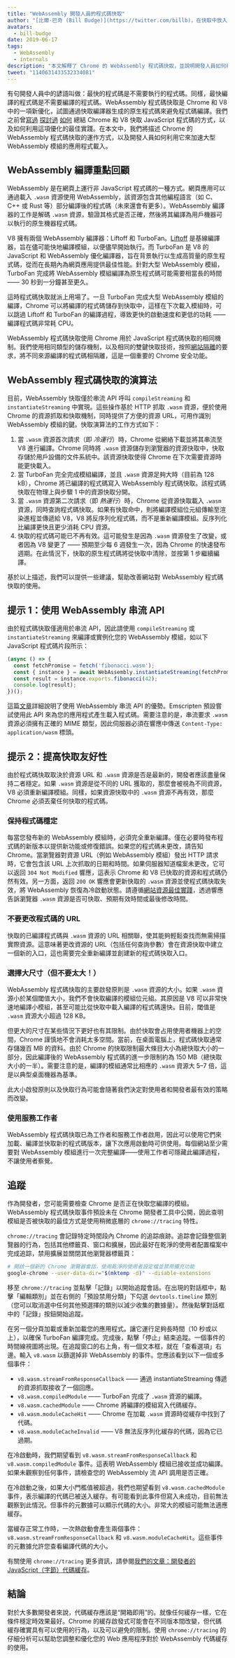 ```yaml
---
title: "WebAssembly 開發人員的程式碼快取"
author: "[比爾·巴奇 (Bill Budge)](https://twitter.com/billb)，在快取中放入 Ca-ching!"
avatars:
  - bill-budge
date: 2019-06-17
tags:
  - WebAssembly
  - internals
description: "本文解釋了 Chrome 的 WebAssembly 程式碼快取，並說明開發人員如何利用它來加速載入大型 WebAssembly 模組的應用程式。"
tweet: "1140631433532334081"
---
```

有句開發人員中的諺語叫做：最快的程式碼是不需要執行的程式碼。同樣，最快編譯的程式碼是不需要編譯的程式碼。WebAssembly 程式碼快取是 Chrome 和 V8 中的一項新優化，試圖通過快取編譯器生成的原生程式碼來避免程式碼編譯。我們之前曾[寫過](/blog/code-caching) [探討過](/blog/improved-code-caching) [如何](/blog/code-caching-for-devs) 總結 Chrome 和 V8 快取 JavaScript 程式碼的方式，以及如何利用這項優化的最佳實踐。在本文中，我們將描述 Chrome 的 WebAssembly 程式碼快取的運作方式，以及開發人員如何利用它來加速大型 WebAssembly 模組的應用程式載入。

<!--truncate-->
## WebAssembly 編譯重點回顧

WebAssembly 是在網頁上運行非 JavaScript 程式碼的一種方式。網頁應用可以通過載入 `.wasm` 資源使用 WebAssembly，該資源包含其他編程語言（如 C、C++ 或 Rust 等）部分編譯後的程式碼（未來還會有更多）。WebAssembly 編譯器的工作是解碼 `.wasm` 資源，驗證其格式是否正確，然後將其編譯為用戶機器可以執行的原生機器程式碼。

V8 擁有兩個 WebAssembly 編譯器：Liftoff 和 TurboFan。[Liftoff](/blog/liftoff) 是基線編譯器，旨在儘可能快地編譯模組，以便儘早開始執行。而 TurboFan 是 V8 的 JavaScript 和 WebAssembly 優化編譯器，旨在背景執行以生成高質量的原生程式碼，從而在長期內為網頁應用提供最佳性能。針對大型 WebAssembly 模組，TurboFan 完成將 WebAssembly 模組編譯為原生程式碼可能需要相當長的時間 —— 30 秒到一分鐘甚至更久。

這時程式碼快取就派上用場了。一旦 TurboFan 完成大型 WebAssembly 模組的編譯，Chrome 可以將編譯的程式碼儲存到快取中，這樣在下次載入模組時，可以跳過 Liftoff 和 TurboFan 的編譯過程，導致更快的啟動速度和更低的功耗 —— 編譯程式碼非常耗 CPU。

WebAssembly 程式碼快取使用 Chrome 用於 JavaScript 程式碼快取的相同機制。我們使用相同類型的儲存機制，以及相同的雙鍵快取技術，按照[網站隔離](https://developers.google.com/web/updates/2018/07/site-isolation)的要求，將不同來源編譯的程式碼相隔離，這是一個重要的 Chrome 安全功能。

## WebAssembly 程式碼快取的演算法

目前，WebAssembly 快取僅於串流 API 呼叫 `compileStreaming` 和 `instantiateStreaming` 中實現。這些操作基於 HTTP 抓取 `.wasm` 資源，便於使用 Chrome 的資源抓取和快取機制，同時提供了方便的資源 URL，可用作識別 WebAssembly 模組的鍵。快取演算法的工作方式如下：

1. 當 `.wasm` 資源首次請求（即 _冷運行_）時，Chrome 從網絡下載並將其串流至 V8 進行編譯。Chrome 同時將 `.wasm` 資源儲存到瀏覽器的資源快取中，快取存儲於用戶設備的文件系統中。該資源快取使得 Chrome 在下次需要資源時能更快載入。
1. 當 TurboFan 完全完成模組編譯，並且 `.wasm` 資源足夠大時（目前為 128 kB），Chrome 將已編譯的程式碼寫入 WebAssembly 程式碼快取。該程式碼快取在物理上與步驟 1 中的資源快取分開。
1. 當 `.wasm` 資源第二次請求（即 _熱運行_）時，Chrome 從資源快取載入 `.wasm` 資源，同時查詢程式碼快取。如果有快取命中，則將編譯模組位元組傳輸至渲染進程並傳遞給 V8，V8 將反序列化程式碼，而不是重新編譯模組。反序列化比編譯更快且更少消耗 CPU 資源。
1. 快取的程式碼可能已不再有效。這可能發生是因為 `.wasm` 資源發生了改變，或者因為 V8 變更了 —— 預期至少每 6 週發生一次，因為 Chrome 的快速發布週期。在此情況下，快取的原生程式碼將從快取中清除，並按第 1 步繼續編譯。

基於以上描述，我們可以提供一些建議，幫助改善網站對 WebAssembly 程式碼快取的使用。

## 提示 1：使用 WebAssembly 串流 API

由於程式碼快取僅適用於串流 API，因此請使用 `compileStreaming` 或 `instantiateStreaming` 來編譯或實例化您的 WebAssembly 模組，如以下 JavaScript 程式碼片段所示：

```js
(async () => {
  const fetchPromise = fetch('fibonacci.wasm');
  const { instance } = await WebAssembly.instantiateStreaming(fetchPromise);
  const result = instance.exports.fibonacci(42);
  console.log(result);
})();
```

這篇[文章](https://developers.google.com/web/updates/2018/04/loading-wasm)詳細說明了使用 WebAssembly 串流 API 的優勢。Emscripten 預設嘗試使用此 API 來為您的應用程式產生載入程式碼。需要注意的是，串流要求 `.wasm` 資源必須擁有正確的 MIME 類型，因此伺服器必須在響應中傳送 `Content-Type: application/wasm` 標頭。

## 提示 2：提高快取友好性

由於程式碼快取取決於資源 URL 和 `.wasm` 資源是否是最新的，開發者應該盡量保持二者穩定。如果 `.wasm` 資源是從不同的 URL 獲取的，那麼會被視為不同資源，V8 必須重新編譯模組。同樣，如果資源快取中的 `.wasm` 資源不再有效，那麼 Chrome 必須丟棄任何快取的程式碼。

### 保持程式碼穩定

每當您發布新的 WebAssembly 模組時，必須完全重新編譯。僅在必要時發布程式碼的新版本以提供新功能或修復錯誤。如果您的程式碼未更改，請告知 Chrome。當瀏覽器對資源 URL（例如 WebAssembly 模組）發出 HTTP 請求時，它會包含該 URL 上次抓取的日期和時間。如果伺服器知道檔案未更改，它可以返回 `304 Not Modified` 響應，這表示 Chrome 和 V8 已快取的資源和程式碼仍然有效。另一方面，返回 `200 OK` 響應會更新快取的 `.wasm` 資源並使程式碼快取失效，將 WebAssembly 恢復為冷啟動狀態。請遵循[網站資源最佳實踐](https://developers.google.com/web/fundamentals/performance/optimizing-content-efficiency/http-caching)，透過響應告訴瀏覽器 `.wasm` 資源是否可快取、預期有效時間或最後修改時間。

### 不要更改程式碼的 URL

快取的已編譯程式碼與 `.wasm` 資源的 URL 相關聯，使其能夠輕鬆查找而無需掃描實際資源。這意味著更改資源的 URL（包括任何查詢參數）會在資源快取中建立一個新的入口，這也需要完全重新編譯並創建新的程式碼快取入口。

### 選擇大尺寸（但不要太大！）

WebAssembly 程式碼快取的主要啟發原則是 `.wasm` 資源的大小。如果 `.wasm` 資源小於某個閾值大小，我們不會快取編譯的模組位元組。其原因是 V8 可以非常快速地編譯小模組，甚至可能比從快取中載入編譯的程式碼還快。目前，閾值是 `.wasm` 資源大小超過 128 KB。

但更大的尺寸在某些情況下更好也有其限制。由於快取會占用使用者機器上的空間，Chrome 謹慎地不會消耗太多空間。當前，在桌面電腦上，程式碼快取通常存儲幾百 MB 的資料。由於 Chrome 的快取限制最大條目大小為總快取大小的一部分，因此編譯後的 WebAssembly 程式碼的進一步限制約為 150 MB（總快取大小的一半）。需要注意的是，編譯的模組通常比相應的 `.wasm` 資源大 5–7 倍，這是以典型桌面機器為基準。

此大小啟發原則以及快取行為可能會隨著我們決定對使用者和開發者最有效的策略而改變。

### 使用服務工作者

WebAssembly 程式碼快取已為工作者和服務工作者啟用，因此可以使用它們來加載、編譯並快取新的程式碼版本，讓下次應用啟動時可供使用。每個網站至少需要對 WebAssembly 模組進行一次完整編譯——使用工作者可隱藏此編譯過程，不讓使用者察覺。

## 追蹤

作為開發者，您可能需要檢查 Chrome 是否正在快取您編譯的模組。WebAssembly 程式碼快取事件預設未在 Chrome 開發者工具中公開，因此查明模組是否被快取的最佳方式是使用稍微底層的 `chrome://tracing` 特性。

`chrome://tracing` 會記錄特定時間段內 Chrome 的追踪痕跡。追踪會記錄整個瀏覽器的行為，包括其他標籤頁、窗口和擴展，因此最好在乾淨的使用者配置檔案中完成追踪，禁用擴展並關閉其他瀏覽器標籤頁：

```bash
# 開啟一個新的 Chrome 瀏覽器會話，使用乾淨的使用者設定檔並禁用擴充功能
google-chrome --user-data-dir="$(mktemp -d)" --disable-extensions
```

移至 `chrome://tracing` 並點擊「記錄」以開始追蹤會話。在出現的對話框中，點擊「編輯類別」並在右側的「預設禁用分類」下勾選 `devtools.timeline` 類別（您可以取消選中任何其他預選擇的類別以減少收集的數據量）。然後點擊對話框中的「記錄」按鈕開始追蹤。

在另一個分頁加載或重新加載您的應用程式。讓它運行足夠長時間（10 秒或以上），以確保 TurboFan 編譯完成。完成後，點擊「停止」結束追蹤。一個事件的時間線視圖將出現。在追蹤窗口的右上角，有一個文本框，就在「查看選項」右邊。輸入 `v8.wasm` 以篩選掉非 WebAssembly 的事件。您應該看到以下一個或多個事件：

- `v8.wasm.streamFromResponseCallback` —— 通過 instantiateStreaming 傳遞的資源抓取接收了一個回應。
- `v8.wasm.compiledModule` —— TurboFan 完成了 `.wasm` 資源的編譯。
- `v8.wasm.cachedModule` —— Chrome 將編譯的模組寫入代碼緩存。
- `v8.wasm.moduleCacheHit` —— Chrome 在加載 `.wasm` 資源時從緩存中找到了代碼。
- `v8.wasm.moduleCacheInvalid` —— V8 無法反序列化緩存的代碼，因為它已過期。

在冷啟動時，我們期望看到 `v8.wasm.streamFromResponseCallback` 和 `v8.wasm.compiledModule` 事件。這表明 WebAssembly 模組已接收並成功編譯。如果未觀察到任何事件，請檢查您的 WebAssembly 流 API 調用是否正確。

在冷啟動之後，如果大小門檻值被超過，我們也期望看到 `v8.wasm.cachedModule` 事件，表示編譯的代碼已被送入緩存。有可能看到此事件但寫入未成功，目前無法觀察到此情況。但事件的元數據可以顯示代碼的大小。非常大的模組可能無法適應緩存。

當緩存正常工作時，一次熱啟動會產生兩個事件：`v8.wasm.streamFromResponseCallback` 和 `v8.wasm.moduleCacheHit`。這些事件的元數據允許您查看編譯代碼的大小。

有關使用 `chrome://tracing` 更多資訊，請參閱[我們的文章：開發者的 JavaScript（字節）代碼緩存](/blog/code-caching-for-devs)。

## 結論

對於大多數開發者來說，代碼緩存應該是“開箱即用”的。就像任何緩存一樣，它在條件穩定時效果最好。Chrome 的緩存啟發式可能會在不同版本間改變，但代碼緩存確實具有可以使用的行為，以及可以避免的限制。使用 `chrome://tracing` 的仔細分析可以幫助您調整和優化您的 Web 應用程序對於 WebAssembly 代碼緩存的使用。
